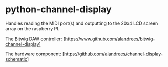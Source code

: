# python-channel-display
Handles reading the MIDI port(s) and outputting to the 20x4 LCD screen array on the raspberry PI.

The Bitwig DAW controller: [https://www.github.com/alandrees/bitwig-channel-display]

The hardware component: [https://github.com/alandrees/channel-display-schematic]